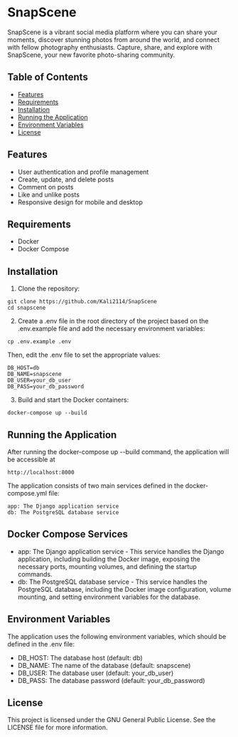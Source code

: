 # SnapScene
SnapScene is a vibrant social media platform where you can share your moments, discover stunning photos from around the world, and connect with fellow photography enthusiasts. Capture, share, and explore with SnapScene, your new favorite photo-sharing community.

## Table of Contents

- [Features](#features)
- [Requirements](#requirements)
- [Installation](#installation)
- [Running the Application](#running-the-application)
- [Environment Variables](#environment-variables)
- [License](#license)

## Features

- User authentication and profile management
- Create, update, and delete posts
- Comment on posts
- Like and unlike posts
- Responsive design for mobile and desktop

## Requirements

- Docker
- Docker Compose

## Installation
1. Clone the repository:
````
git clone https://github.com/Kali2114/SnapScene
cd snapscene
````
2. Create a .env file in the root directory of the project based on the .env.example file and add the necessary environment variables:
````
cp .env.example .env
````
Then, edit the .env file to set the appropriate values:
````
DB_HOST=db
DB_NAME=snapscene
DB_USER=your_db_user
DB_PASS=your_db_password
````
3. Build and start the Docker containers:
````
docker-compose up --build
````

## Running the Application
After running the docker-compose up --build command, the application will be accessible at 
````
http://localhost:8000
````
The application consists of two main services defined in the docker-compose.yml file:
````
app: The Django application service
db: The PostgreSQL database service
````
## Docker Compose Services

* app: The Django application service - This service handles the Django application, including building the Docker image, exposing the necessary ports, mounting volumes, and defining the startup commands.
* db: The PostgreSQL database service - This service handles the PostgreSQL database, including the Docker image configuration, volume mounting, and setting environment variables for the database.

## Environment Variables
The application uses the following environment variables, which should be defined in the .env file:
* DB_HOST: The database host (default: db)
* DB_NAME: The name of the database (default: snapscene)
* DB_USER: The database user (default: your_db_user)
* DB_PASS: The database password (default: your_db_password)

## License
This project is licensed under the GNU General Public License. See the LICENSE file for more information.



